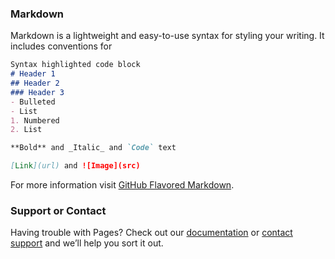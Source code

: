 
### Markdown
Markdown is a lightweight and easy-to-use syntax for styling your writing. It includes conventions for
```markdown
Syntax highlighted code block
# Header 1
## Header 2
### Header 3
- Bulleted
- List
1. Numbered
2. List

**Bold** and _Italic_ and `Code` text

[Link](url) and ![Image](src)
```
For more information visit [GitHub Flavored Markdown](https://guides.github.com/features/mastering-markdown/).
### Support or Contact
Having trouble with Pages? Check out our [documentation](https://help.github.com/categories/github-pages-basics/) or [contact support](https://github.com/contact) and we’ll help you sort it out.
